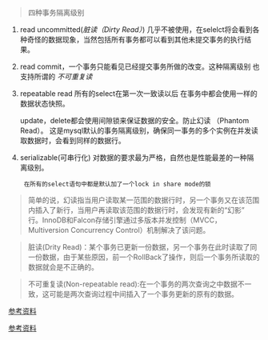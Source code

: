 >四种事务隔离级别

1. read uncommitted(*脏读（Dirty Read）*) 几乎不被使用，在selelct将会看到各种奇怪的数据现象，当然包括所有事务都可以看到其他未提交事务的执行结果。

2. read commit，一个事务只能看见已经提交事务所做的改变。这种隔离级别 也支持所谓的 *不可重复读*

3. repeatable read  所有的select在第一次一致读以后 在事务中都会使用一样的数据状态快照。

    update，delete都会使用间隙锁来保证数据的安全。防止幻读 （Phantom Read）。
    这是mysql默认的事务隔离级别，确保同一事务的多个实例在并发读取数据时，会看到同样的数据行。

4. serializable(可串行化) 对数据的要求最为严格，自然也是性能最差的一种隔离级别。

        在所有的select语句中都是默认加了一个lock in share mode的锁


>简单的说，幻读指当用户读取某一范围的数据行时，另一个事务又在该范围内插入了新行，当用户再读取该范围的数据行时，会发现有新的“幻影” 行。InnoDB和Falcon存储引擎通过多版本并发控制（MVCC，Multiversion Concurrency Control）机制解决了该问题。

>  脏读(Drity Read)：某个事务已更新一份数据，另一个事务在此时读取了同一份数据，由于某些原因，前一个RollBack了操作，则后一个事务所读取的数据就会是不正确的。

>   不可重复读(Non-repeatable read):在一个事务的两次查询之中数据不一致，这可能是两次查询过程中间插入了一个事务更新的原有的数据。

[参考资料](http://xm-king.iteye.com/blog/770721)

[参考资料](http://www.cnblogs.com/zemliu/archive/2012/06/17/2552301.html)
